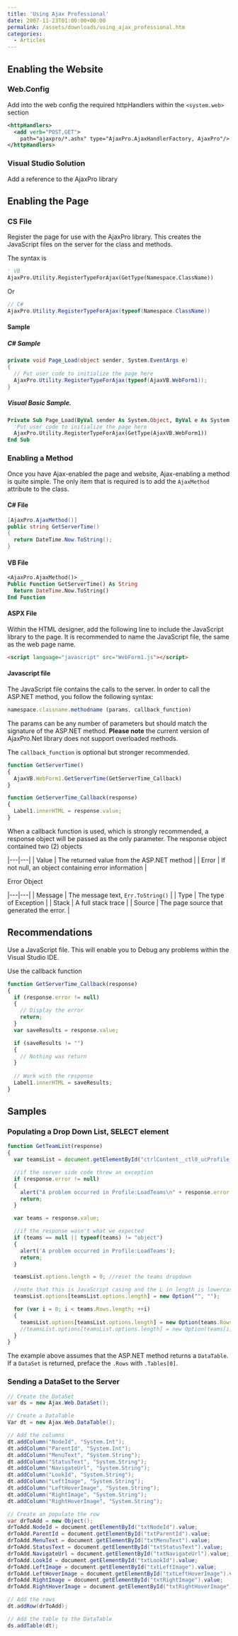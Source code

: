 ```yaml
---
title: 'Using Ajax Professional'
date: 2007-11-23T01:00:00+00:00
permalink: /assets/downloads/using_ajax_professional.htm
categories:
  - Articles
---
```


## Enabling the Website

### Web.Config

Add into the web config the required httpHandlers within the `<system.web>` section

``` xml
<httpHandlers>
  <add verb="POST,GET">
    path="ajaxpro/*.ashx" type="AjaxPro.AjaxHandlerFactory, AjaxPro"/>
</httpHandlers>
```

### Visual Studio Solution

Add a reference to the AjaxPro library

## Enabling the Page

### CS File

Register the page for use with the AjaxPro library. This creates the JavaScript files on the server for the class and methods.

The syntax is

```vb
' VB
AjaxPro.Utility.RegisterTypeForAjax(GetType(Namespace.ClassName))
```

Or

```csharp
// C#
AjaxPro.Utility.RegisterTypeForAjax(typeof(Namespace.ClassName))
```

#### Sample

##### C# Sample

```csharp
private void Page_Load(object sender, System.EventArgs e)
{
  // Put user code to initialize the page here
  AjaxPro.Utility.RegisterTypeForAjax(typeof(AjaxVB.WebForm1));
}
```

##### Visual Basic Sample.

```vb
Private Sub Page_Load(ByVal sender As System.Object, ByVal e As System.EventArgs) Handles MyBase.Load
  'Put user code to initialize the page here
  AjaxPro.Utility.RegisterTypeForAjax(GetType(AjaxVB.WebForm1))
End Sub
```

### Enabling a Method

Once you have Ajax-enabled the page and website, Ajax-enabling a method is quite simple. The only item that is required is to add the `AjaxMethod` attribute to the class.

#### C# File

```csharp
[AjaxPro.AjaxMethod()]
public string GetServerTime()
{
  return DateTime.Now.ToString();
}
```

#### VB File

```vb
<AjaxPro.AjaxMethod()> _
Public Function GetServerTime() As String
  Return DateTime.Now.ToString()
End Function
```

#### ASPX File

Within the HTML designer, add the following line to include the JavaScript library to the page. It is recommended to name the JavaScript file, the same as the web page name.

```html
<script language="javascript" src="WebForm1.js"></script>
```

#### Javascript file

The JavaScript file contains the calls to the server.  In order to call the ASP.NET method, you follow the following syntax:

```javascript
namespace.classname.methodname (params, callback_function)
```

The params can be any number of parameters but should match the signature of the ASP.NET method. **Please note** the current version of AjaxPro.Net library does not support overloaded methods.

The `callback_function` is optional but stronger recommended.

```javascript
function GetServerTime()
{
  AjaxVB.WebForm1.GetServerTime(GetServerTime_Callback)
}

function GetServerTime_Callback(response)
{
  Label1.innerHTML = response.value;
}
```

When a callback function is used, which is strongly recommended, a response object will be passed as the only parameter.  The response object contained two (2) objects

|---|---|
| Value | The returned value from the ASP.NET method |
| Error | If not null, an object containing error information |

Error Object

|---|---|
| Message | The message text, `Err.ToString()` |
| Type | The type of Exception |
| Stack | A full stack trace |
| Source | The page source that generated the error. |

## Recommendations

Use a JavaScript file. This will enable you to Debug any problems within the Visual Studio IDE.

Use the callback function

```javascript
function GetServerTime_Callback(response)
{
  if (response.error != null)
  {
    // Display the error
    return;
  }
  var saveResults = response.value;

  if (saveResults != "")
  {
    // Nothing was return
  }
  
  // Work with the response
  Label1.innerHTML = saveResults;
}
```

## Samples

### Populating a Drop Down List, SELECT element

```javascript
function GetTeamList(response)
{
  var teamsList = document.getElementById("ctrlContent__ctl0_ucProfile_dropTeam");

  //if the server side code threw an exception
  if (response.error != null)
  {
    alert("A problem occurred in Profile:LoadTeams\n" + response.error.Message); //we should probably do better than this
    return;
  }

  var teams = response.value;

  //if the response wasn't what we expected
  if (teams == null || typeof(teams) != "object")
  {
    alert('A problem occurred in Profile:LoadTeams');
    return;
  }

  teamsList.options.length = 0; //reset the teams dropdown

  //note that this is JavaScript casing and the L in length is lowercase for arrays
  teamsList.options[teamsList.options.length] = new Option("", "");

  for (var i = 0; i < teams.Rows.length; ++i)
  {
    teamsList.options[teamsList.options.length] = new Option(teams.Rows[i].team_name, teams.Rows[i].team);
    //teamsList.options[teamsList.options.length] = new Option(teams[i].team_name, teams[i].team);
  }
}
```

The example above assumes that the ASP.NET method returns a `DataTable`. If a `DataSet` is returned, preface the `.Rows` with `.Tables[0]`.

### Sending a DataSet to the Server

```csharp
// Create the DataSet
var ds = new Ajax.Web.DataSet();

// Create a DataTable
Var dt = new Ajax.Web.DataTable();

// Add the columns
dt.addColumn("NodeId", "System.Int");
dt.addColumn("ParentId", "System.Int");
dt.addColumn("MenuText", "System.String");
dt.addColumn("StatusText", "System.String");
dt.addColumn("NavigateUrl", "System.String");
dt.addColumn("LookId", "System.String");
dt.addColumn("LeftImage", "System.String");
dt.addColumn("LeftHoverImage", "System.String");
dt.addColumn("RightImage", "System.String");
dt.addColumn("RightHoverImage", "System.String");

// Create an populate the row
var drToAdd = new Object();
drToAdd.NodeId = document.getElementById("txtNodeId").value;
drToAdd.ParentId = document.getElementById("txtParentId").value;
drToAdd.MenuText = document.getElementById("txtMenuText").value;
drToAdd.StatusText = document.getElementById("txtStatusText").value;
drToAdd.NavigateUrl = document.getElementById("txtNavigateUrl").value;
drToAdd.LookId = document.getElementById("txtLookId").value;
drToAdd.LeftImage = document.getElementById("txtLeftImage").value;
drToAdd.LeftHoverImage = document.getElementById("txtLeftHoverImage").value;
drToAdd.RightImage = document.getElementById("txtRightImage").value;
drToAdd.RightHoverImage = document.getElementById("txtRightHoverImage").value;

// Add the rows
dt.addRow(drToAdd);

// Add the table to the DataTable
ds.addTable(dt);
```

